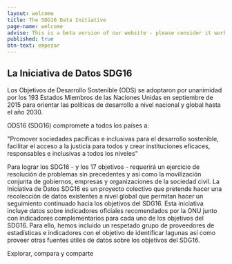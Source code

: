 ```yaml
---
layout: welcome
title: The SDG16 Data Initiative
page-name: welcome
advise: This is a beta version of our website - please consider it work in progress!
published: true
btn-text: empezar
---
```

## La Iniciativa de Datos SDG16

Los Objetivos de Desarrollo Sostenible (ODS) se adoptaron por unanimidad por los 193 Estados Miembros de las Naciones Unidas en septiembre de 2015 para orientar las políticas de desarrollo a nivel nacional y global hasta el año 2030.

ODS16 (SDG16) compromete a todos los países a:

"Promover sociedades pacíficas e inclusivas para el desarrollo sostenible, facilitar el acceso a la justicia para todos y crear instituciones eficaces, responsables e inclusivas a todos los niveles"

Para lograr los SDG16 - y los 17 objetivos - requerirá un ejercicio de resolución de problemas sin precedentes y así como la movilización conjunta de gobiernos, empresas y organizaciones de la sociedad civil. La Iniciativa de Datos SDG16 es un proyecto colectivo que pretende hacer una recolección de datos existentes a nivel global que permitan hacer un seguimiento continuado hacia los objetivos del SDG16. Esta iniciativa incluye datos sobre indicadores oficiales recomendados por la ONU junto con indicadores complementarios para cada uno de los objetivos del SDG16. Para ello, hemos incluido un respetado grupo de proveedores de estadísticas e indicadores con el objetivo de identificar lagunas así como proveer otras fuentes útiles de datos sobre los objetivos del SDG16.

Explorar, compara y comparte

